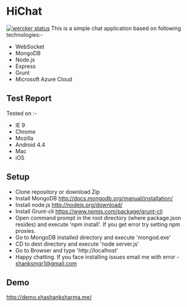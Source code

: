 HiChat
======
[![wercker status](https://app.wercker.com/status/51fcfc0beea921cf08355383cba6b73b/s "wercker status")](https://app.wercker.com/project/bykey/51fcfc0beea921cf08355383cba6b73b)
This is a simple chat application based on following technologies:-
- WebSocket
- MongoDB
- Node.js
- Express
- Grunt
- Microsoft Azure Cloud

Test Report
-----------

Tested on :-
- IE 9
- Chrome
- Mozilla
- Android 4.4
- Mac
- iOS

Setup
-----
- Clone repository or download Zip
- Install MongoDB http://docs.mongodb.org/manual/installation/
- Install node.js http://nodejs.org/download/
- Install Grunt-cli https://www.npmjs.com/package/grunt-cli
- Open command prompt in the root directory (where package.json resides) and execute 'npm install'. If you get error try setting npm proxies.
- Go to MongoDB installed directory and execute 'mongod.exe'
- CD to dest directory and execute 'node server.js'
- Go to Browser and type 'http://localhost'
- Happy chatting. If you face installing issues email me with error - shanksmgr1@gmail.com

Demo
----
http://demo.shashanksharma.me/